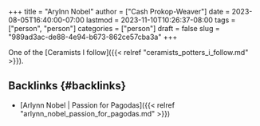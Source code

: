 +++
title = "Arylnn Nobel"
author = ["Cash Prokop-Weaver"]
date = 2023-08-05T16:40:00-07:00
lastmod = 2023-11-10T10:26:37-08:00
tags = ["person", "person"]
categories = ["person"]
draft = false
slug = "989ad3ac-de88-4e94-b673-862ce57cba3a"
+++

One of the [Ceramists I follow]({{< relref "ceramists_potters_i_follow.md" >}}).


## Backlinks {#backlinks}

-   [Arlynn Nobel | Passion for Pagodas]({{< relref "arlynn_nobel_passion_for_pagodas.md" >}})
